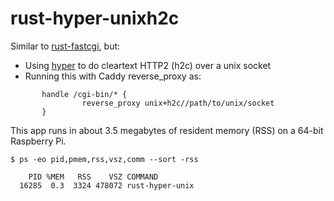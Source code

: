 # rust-hyper-unixh2c

Similar to [rust-fastcgi](https://github.com/aaronriekenberg/rust-fastcgi), but:

* Using [hyper](https://hyper.rs/) to do cleartext HTTP2 (h2c) over a unix socket
* Running this with Caddy reverse_proxy as:

```
       handle /cgi-bin/* {
                reverse_proxy unix+h2c//path/to/unix/socket
       }
```

This app runs in about 3.5 megabytes of resident memory (RSS) on a 64-bit Raspberry Pi.

```
$ ps -eo pid,pmem,rss,vsz,comm --sort -rss

    PID %MEM   RSS    VSZ COMMAND         
  16285  0.3  3324 478072 rust-hyper-unix
```
